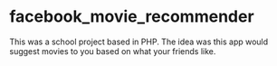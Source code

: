 # facebook_movie_recommender
This was a school project based in PHP. The idea was this app would suggest movies to you based on what your friends like.
